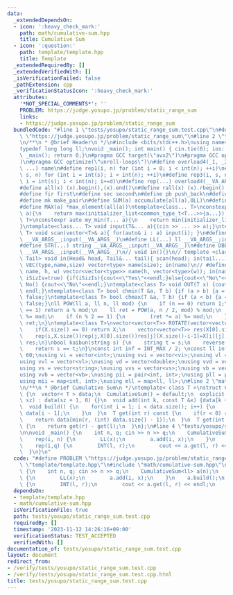 ```yaml
---
data:
  _extendedDependsOn:
  - icon: ':heavy_check_mark:'
    path: math/cumulative-sum.hpp
    title: Cumulative Sum
  - icon: ':question:'
    path: template/template.hpp
    title: Template
  _extendedRequiredBy: []
  _extendedVerifiedWith: []
  _isVerificationFailed: false
  _pathExtension: cpp
  _verificationStatusIcon: ':heavy_check_mark:'
  attributes:
    '*NOT_SPECIAL_COMMENTS*': ''
    PROBLEM: https://judge.yosupo.jp/problem/static_range_sum
    links:
    - https://judge.yosupo.jp/problem/static_range_sum
  bundledCode: "#line 1 \"tests/yosupo/static_range_sum.test.cpp\"\n#define PROBLEM\
    \ \"https://judge.yosupo.jp/problem/static_range_sum\"\n#line 2 \"template/template.hpp\"\
    \n/**\n * @brief Header\n */\n#include <bits/stdc++.h>\nusing namespace std;\n\
    typedef long long ll;\nvoid _main(); int main() { cin.tie(0); ios::sync_with_stdio(false);\
    \ _main(); return 0;}\n#pragma GCC target(\"avx2\")\n#pragma GCC optimize(\"O3\"\
    )\n#pragma GCC optimize(\"unroll-loops\")\n#define overload4(_1, _2, _3, _4, name,\
    \ ...) name\n#define rep1(i, n) for (int i = 0; i < int(n); ++i)\n#define rep2(i,\
    \ s, n) for (int i = int(s); i < int(n); ++i)\n#define rep3(i, s, n, d) for(int\
    \ i = int(s); i < int(n); i+=d)\n#define rep(...) overload4(__VA_ARGS__,rep3,rep2,rep1)(__VA_ARGS__)\n\
    #define all(x) (x).begin(),(x).end()\n#define rall(x) (x).rbegin(),(x).rend()\n\
    #define fir first\n#define sec second\n#define pb push_back\n#define em emplace_back\n\
    #define mk make_pair\n#define SUM(a) accumulate(all(a),0LL)\n#define MIN(a) *min_element(all(a))\n\
    #define MAX(a) *max_element(all(a))\ntemplate<class... T>\nconstexpr auto my_max(T...\
    \ a){\n    return max(initializer_list<common_type_t<T...>>{a...});\n}\ntemplate<class...\
    \ T>\nconstexpr auto my_min(T... a){\n    return min(initializer_list<common_type_t<T...>>{a...});\n\
    }\ntemplate<class... T> void input(T&... a){(cin >> ... >> a);}\ntemplate<class\
    \ T> void scan(vector<T>& a){ for(auto& i : a) input(i); }\n#define INT(...) int\
    \ __VA_ARGS__;input(__VA_ARGS__)\n#define LL(...) ll __VA_ARGS__;input(__VA_ARGS__)\n\
    #define STR(...) string __VA_ARGS__;input(__VA_ARGS__)\n#define DBL(...) double\
    \ __VA_ARGS__;input(__VA_ARGS__)\n// void in(){}\n// template <class Head, class...\
    \ Tail> void in(Head& head, Tail&... tail){ scan(head); in(tail...); }\n// #define\
    \ VEC(type,name,size) vector<type> name(size); in(name)\n// #define VVEC(type,\
    \ name, h, w) vector<vector<type>> name(h, vector<type>(w)); in(name)\nvoid Yes(bool\
    \ iSizIs=true) {if(iSizIs){cout<<\"Yes\"<<endl;}else{cout<<\"No\"<<endl;}}\nvoid\
    \ No() {cout<<\"No\"<<endl;}\ntemplate<class T> void OUT(T x) {cout << (x) <<\
    \ endl;}\ntemplate<class T> bool chmin(T &a, T b) {if (a > b) {a = b;return true;}return\
    \ false;}\ntemplate<class T> bool chmax(T &a, T b) {if (a < b) {a = b;return true;}return\
    \ false;}\nll POW(ll a, ll n, ll mod) {\n    if (n == 0) return 1;\n    if (n\
    \ == 1) return a % mod;\n    ll ret = POW(a, n / 2, mod) % mod;\n    (ret *= ret)\
    \ %= mod;\n    if (n % 2 == 1) {\n        (ret *= a) %= mod;\n    }\n    return\
    \ ret;\n}\ntemplate<class T>\nvector<vector<T>> ROTATE(vector<vector<T>> X) {\n\
    \    if(X.size() == 0) return X;\n    vector<vector<T>> res(X[0].size(),vector<T>(X.size()));\n\
    \    rep(i,X.size())rep(j,X[0].size())res[j][X.size()-i-1]=X[i][j];\n    return\
    \ res;\n}\nbool kaibun(string s) {\n    string t = s;\n    reverse(all(t));\n\
    \    return s == t;\n}\nconst int inf = INT_MAX / 2; \nconst ll infl = 1LL <<\
    \ 60;\nusing vi = vector<int>;\nusing vvi = vector<vi>;\nusing vl = vector<ll>;\n\
    using vvl = vector<vl>;\nusing vd = vector<double>;\nusing vvd = vector<vd>;\n\
    using vs = vector<string>;\nusing vvs = vector<vs>;\nusing vb = vector<bool>;\n\
    using vvb = vector<vb>;\nusing pii = pair<int, int>;\nusing pll = pair<ll, ll>;\n\
    using mii = map<int, int>;\nusing mll = map<ll, ll>;\n#line 2 \"math/cumulative-sum.hpp\"\
    \n/**\n * @brief Cumulative Sum\n */\ntemplate< class T >\nstruct CumulativeSum\
    \ {\n  vector< T > data;\n  CumulativeSum() = default;\n  explicit CumulativeSum(size_t\
    \ sz) : data(sz + 1, 0) {}\n  void add(int k, const T &x) {data[k + 1] += x;}\n\
    \  void build() {\n    for(int i = 1; i < data.size(); i++) {\n      data[i] +=\
    \ data[i - 1];\n    }\n  }\n  T get(int r) const {\n    if(r < 0) return 0;\n\
    \    return data[min(r, (int) data.size() - 1)];\n  }\n  T get(int l, int r) const\
    \ {\n    return get(r) - get(l);\n  }\n};\n#line 4 \"tests/yosupo/static_range_sum.test.cpp\"\
    \n\nvoid _main() {\n    int n, q; cin >> n >> q;\n    CumulativeSum<ll> a(n);\n\
    \    rep(i, n) {\n        LL(x);\n        a.add(i, x);\n    }\n    a.build();\n\
    \    rep(i,q) {\n        INT(l, r);\n        cout << a.get(l, r) << endl;\n  \
    \  }\n}\n"
  code: "#define PROBLEM \"https://judge.yosupo.jp/problem/static_range_sum\"\n#include\
    \ \"template/template.hpp\"\n#include \"math/cumulative-sum.hpp\"\n\nvoid _main()\
    \ {\n    int n, q; cin >> n >> q;\n    CumulativeSum<ll> a(n);\n    rep(i, n)\
    \ {\n        LL(x);\n        a.add(i, x);\n    }\n    a.build();\n    rep(i,q)\
    \ {\n        INT(l, r);\n        cout << a.get(l, r) << endl;\n    }\n}"
  dependsOn:
  - template/template.hpp
  - math/cumulative-sum.hpp
  isVerificationFile: true
  path: tests/yosupo/static_range_sum.test.cpp
  requiredBy: []
  timestamp: '2023-11-12 14:26:16+09:00'
  verificationStatus: TEST_ACCEPTED
  verifiedWith: []
documentation_of: tests/yosupo/static_range_sum.test.cpp
layout: document
redirect_from:
- /verify/tests/yosupo/static_range_sum.test.cpp
- /verify/tests/yosupo/static_range_sum.test.cpp.html
title: tests/yosupo/static_range_sum.test.cpp
---
```

